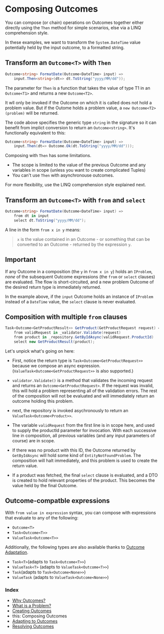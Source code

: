 # Composing Outcomes

You can compose (or chain) operations on Outcomes together either directly using the `Then` method for simple scenarios, else via a LINQ comprehension style.

In these examples, we want to transform the `System.DateTime` value potentially held by the input outcome, to a formatted string.
## Transform an `Outcome<T>` with `Then`

```csharp
Outcome<string> FormatDate(Outcome<DateTime> input) =>
    input.Then<string>(dt=> dt.ToString("yyyy/MM/dd"));
```
The parameter for `Then` is a function that takes the value of type T1 in an `Outcome<T1>` and returns a new `Outcome<T2>`. 

It wll only be invoked if the Outcome on which it is called does not hold a problem value.
But if the Outome holds a problem value, a `new Outcome<T2>(problem)` will be returned.

The code above specifies the generic type `string` in the signature so it can benefit from implict conversion to return an `Outcome<string>`. It's functionally equivalent to this:

```csharp
Outcome<string> FormatDate(Outcome<DateTime> input) =>
    input.Then(dt=> Outcome.Ok(dt.ToString("yyyy/MM/dd")));
```

Composing with `Then` has some limitations.
- The scope is limited to the value of the previous Outcome and any variables in scope (unless you want to create complicated Tuples)
- You can't use `Then` with asynchronouse outcomes.

For more flexibility, use the LINQ comprehension style explained next.

## Transform an `Outcome<T>` with `from` and `select`

```csharp
Outcome<string> FormatDate(Outcome<DateTime> input) =>
    from dt in input
    select dt.ToString("yyyy/MM/dd");
```

A line in the form `from x in y` means:
> `x` is the value contained in an Outcome - or something that can be converted to an Outcome - returned by the expression `y`.

## Important
If any Outcome in a composition (the `y` in `from x in y`) holds an `IProblem`, *none* of the subsequent Outcome expressions (the `from` or `select` clauses) are evaluated. The flow is short-circuited, and a new problem Outcome of the desired return type is immediately returned.

In the example above, if the `input` Outcome holds an instance of `IProblem` instead of a `DateTime` value, the `select` clause is never evaluated.

## Composition with multiple `from` clauses

```csharp
Task<Outcome<GetProductResult>> GetProduct(GetProductRequest request) =>
    from validRequest in _validator.Validate(request)
    from product in _repository.GetByIdAsync(validRequest.ProductId)
    select new GetProductResult(product);
```
Let's unpick what's going on here:

- First, notice the return type is `Task<Outcome<GetProductRequest>>` because we compose an async expression. (`ValueTask<Outcome<GetProductRequest>>` is also supported.)

- `validator.Validate()` is a method that validates the incoming request and returns an `Outcome<GetProductRequest>`. If the request was invalid, this will hold a problem representing all of the validation errors. The rest of the composition will not be evaluated and will immediately return an outcome holding this problem.

- next, the repository is invoked asychronously to return an `ValueTask<Outcome<Product>>`.

- The variable `validRequest` from the first line is in scope here, and used to supply the productId parameter for invocation. With each successive line in composition, all previous variables (and any input parameters of course) are in scope.

- If there was no product with this ID, the Outcome returned by `GetByIdAsync` will hold some kind of `EntityNotFoundProblem`. The composition will halt immediately, and this problem is used to create the return value.

- If a product was fetched, the final `select` clause is evaluated, and a DTO is created to hold relevant properties of the product. This becomes the value held by the final Outcome.

## Outcome-compatble expressions
With `from value in expression` syntax, you can compose with expressions that evaluate to any of the following:

- `Outcome<T>`
- `Task<Outcome<T>>`
- `ValueTask<Outcome<T>>`

Additionally, the following types are also available thanks to [Outcome Adaptation](outcome-adaptation.md).

- `Task<T>`(adapts to `Task<Outcome<T>>`)
- `ValueTask<T>` (adapts to `ValueTask<Outcome<T>>`)
- `Task`(adapts to `Task<Outcome<None>>`)
- `ValueTask` (adapts to `ValueTask<Outcome<None>>`)

### Index
- [Why Outcomes?](../readme.md)
- [What is a Problem?](what-is-a-problem.md)
- [Creating Outcomes](creating-outcomes.md)
- this: Composing Outcomes
- [Adapting to Outcomes](outcome-adaptation.md)
- [Resolving Outcomes](resolving-outcomes.md)